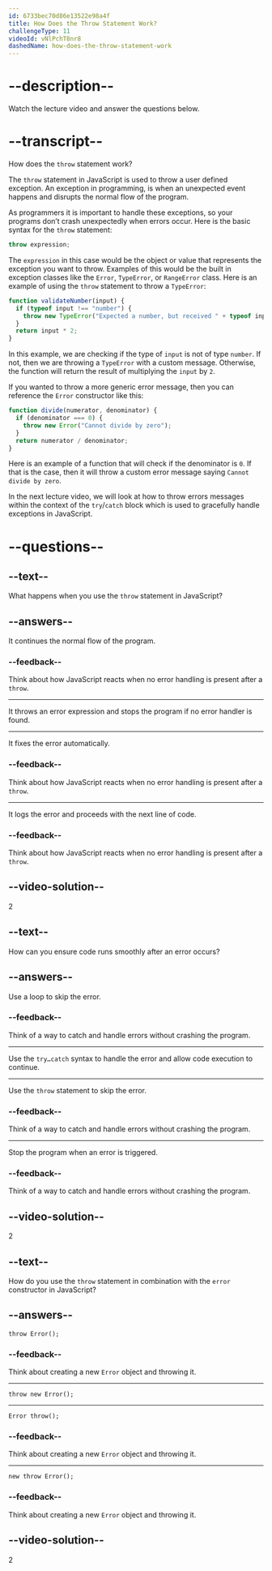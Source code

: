 ```yaml
---
id: 6733bec70d86e13522e98a4f
title: How Does the Throw Statement Work?
challengeType: 11
videoId: vNlPchT8nr8
dashedName: how-does-the-throw-statement-work
---
```


# --description--

Watch the lecture video and answer the questions below.

# --transcript--

How does the `throw` statement work?

The `throw` statement in JavaScript is used to throw a user defined exception. An exception in programming, is when an unexpected event happens and disrupts the normal flow of the program.

As programmers it is important to handle these exceptions, so your programs don’t crash unexpectedly when errors occur. Here is the basic syntax for the `throw` statement:

```js
throw expression;
```

The `expression` in this case would be the object or value that represents the exception you want to throw. Examples of this would be the built in exception classes like the `Error`, `TypeError`, or `RangeError` class. Here is an example of using the `throw` statement to throw a `TypeError`:

```js
function validateNumber(input) {
  if (typeof input !== "number") {
    throw new TypeError("Expected a number, but received " + typeof input);
  }
  return input * 2;
}
```

In this example, we are checking if the type of `input` is not of type `number`. If not, then we are throwing a `TypeError` with a custom message. Otherwise, the function will return the result of multiplying the `input` by `2`.

If you wanted to throw a more generic error message, then you can reference the `Error` constructor like this:

```js
function divide(numerator, denominator) {
  if (denominator === 0) {
    throw new Error("Cannot divide by zero");
  }
  return numerator / denominator;
}
```

Here is an example of a function that will check if the denominator is `0`. If that is the case, then it will throw a custom error message saying `Cannot divide by zero`.

In the next lecture video, we will look at how to throw errors messages within the context of the `try`/`catch` block which is used to gracefully handle exceptions in JavaScript.

# --questions--

## --text--

What happens when you use the `throw` statement in JavaScript?

## --answers--

It continues the normal flow of the program.

### --feedback--

Think about how JavaScript reacts when no error handling is present after a `throw`.

---

It throws an error expression and stops the program if no error handler is found.

---

It fixes the error automatically.

### --feedback--

Think about how JavaScript reacts when no error handling is present after a `throw`.

---

It logs the error and proceeds with the next line of code.

### --feedback--

Think about how JavaScript reacts when no error handling is present after a `throw`.

## --video-solution--

2

## --text--

How can you ensure code runs smoothly after an error occurs?

## --answers--

Use a loop to skip the error.

### --feedback--

Think of a way to catch and handle errors without crashing the program.

---

Use the `try…catch` syntax to handle the error and allow code execution to continue.

---

Use the `throw` statement to skip the error.

### --feedback--

Think of a way to catch and handle errors without crashing the program.

---

Stop the program when an error is triggered.

### --feedback--

Think of a way to catch and handle errors without crashing the program.

## --video-solution--

2

## --text--

How do you use the `throw` statement in combination with the `error` constructor in JavaScript?

## --answers--

`throw Error();`

### --feedback--

Think about creating a new `Error` object and throwing it.

---

`throw new Error();`

---

`Error throw();`

### --feedback--

Think about creating a new `Error` object and throwing it.

---

`new throw Error();`

### --feedback--

Think about creating a new `Error` object and throwing it.

## --video-solution--

2
